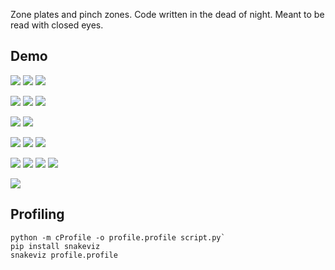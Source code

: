 Zone plates and pinch zones. Code written in the dead of night. Meant to be read with closed eyes.

## Demo

![](readme/ui.png)
![](readme/waves.png)
![](readme/waves2.png)

![](readme/pairproduction.png)
![](readme/yingyang.png)
![](readme/soup.png)

![](readme/pinch_rainbow.png)
![](readme/pinch_tornado.png)

![](readme/hungry.png)
![](readme/birth.png)
![](readme/born.png)

![](readme/pattern1.png)
![](readme/pattern2.png)
![](readme/pattern3.png)
![](readme/pattern4.png)

![](readme/pinch.png)


## Profiling


```
python -m cProfile -o profile.profile script.py`
pip install snakeviz
snakeviz profile.profile
```
